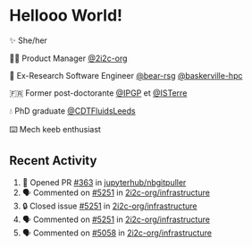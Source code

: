 # Hellooo World!

✨ She/her

👩‍💻 Product Manager [@2i2c-org](https://2i2c.org/)

🐻 Ex-Research Software Engineer [@bear-rsg](https://github.com/bear-rsg) [@baskerville-hpc](https://github.com/baskerville-hpc) 

🇫🇷 Former post-doctorante [@IPGP](https://github.com/IPGP) et [@ISTerre](https://www.isterre.fr/) 

💧 PhD graduate [@CDTFluidsLeeds](https://fluid-dynamics.leeds.ac.uk/) 

⌨️ Mech keeb enthusiast 

## Recent Activity 

<!--START_SECTION:activity-->
1. 💪 Opened PR [#363](https://github.com/jupyterhub/nbgitpuller/pull/363) in [jupyterhub/nbgitpuller](https://github.com/jupyterhub/nbgitpuller)
2. 🗣 Commented on [#5251](https://github.com/2i2c-org/infrastructure/issues/5251#issuecomment-2616001797) in [2i2c-org/infrastructure](https://github.com/2i2c-org/infrastructure)
3. 🔒 Closed issue [#5251](https://github.com/2i2c-org/infrastructure/issues/5251) in [2i2c-org/infrastructure](https://github.com/2i2c-org/infrastructure)
4. 🗣 Commented on [#5251](https://github.com/2i2c-org/infrastructure/issues/5251#issuecomment-2615996197) in [2i2c-org/infrastructure](https://github.com/2i2c-org/infrastructure)
5. 🗣 Commented on [#5058](https://github.com/2i2c-org/infrastructure/issues/5058#issuecomment-2615995107) in [2i2c-org/infrastructure](https://github.com/2i2c-org/infrastructure)
<!--END_SECTION:activity-->
